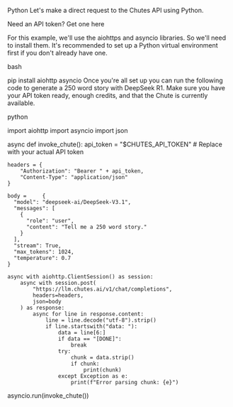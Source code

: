 Python
Let's make a direct request to the Chutes API using Python.

Need an API token?
Get one here

For this example, we'll use the aiohttps and asyncio libraries. So we'll need to install them. It's recommended to set up a Python virtual environment first if you don't already have one.

bash


pip install aiohttp asyncio
Once you're all set up you can run the following code to generate a 250 word story with DeepSeek R1. Make sure you have your API token ready, enough credits, and that the Chute is currently available.

python


import aiohttp
import asyncio
import json

async def invoke_chute():
	api_token = "$CHUTES_API_TOKEN"  # Replace with your actual API token

	headers = {
		"Authorization": "Bearer " + api_token,
		"Content-Type": "application/json"
	}
	
	body =     {
      "model": "deepseek-ai/DeepSeek-V3.1",
      "messages": [
        {
          "role": "user",
          "content": "Tell me a 250 word story."
        }
      ],
      "stream": True,
      "max_tokens": 1024,
      "temperature": 0.7
    }

	async with aiohttp.ClientSession() as session:
		async with session.post(
			"https://llm.chutes.ai/v1/chat/completions", 
			headers=headers,
			json=body
		) as response:
			async for line in response.content:
				line = line.decode("utf-8").strip()
				if line.startswith("data: "):
					data = line[6:]
					if data == "[DONE]":
						break
					try:
						chunk = data.strip()
						if chunk:
							print(chunk)
					except Exception as e:
						print(f"Error parsing chunk: {e}")

asyncio.run(invoke_chute())